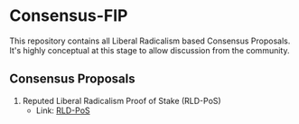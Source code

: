 # Consensus-FIP

This repository contains all Liberal Radicalism based Consensus Proposals. It's highly conceptual at this stage to allow discussion from the community.

## Consensus Proposals

1. Reputed Liberal Radicalism Proof of Stake (RLD-PoS)
   - Link: [RLD-PoS](/RLD-PoS.md/)
